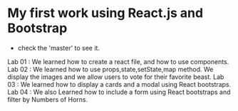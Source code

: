 # My first work using React.js and Bootstrap
- check the 'master' to see it. 


Lab 01 :  We learned how to create a react file, and how to use components.
Lab 02 : We learned how to use props,state,setState,map method. We display the images and we allow users to vote for their favorite beast.
Lab 03 : We learned how to display a cards and a modal using React bootstraps. 
Lab 04 : We also Learned how to include a form using React bootstraps and filter by Numbers of Horns.
